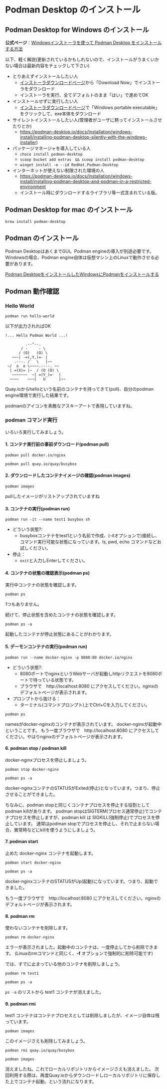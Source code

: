 # Podman Desktop のインストール

## Podman Desktop for Windows のインストール
**公式ページ**：[Windowsインストーラを使って Podman Desktop をインストールする方法](https://podman-desktop.io/docs/Installation/windows-install)

以下、軽く解説(更新されているかもしれないので、インストールがうまくいかない場合は最新内容をチェックして下さい)

* とりあえずインストールしたい人
  * [インストーラダウンロードページ](https://podman-desktop.io/downloads/windows)から「Download Now」でインストーラをダウンロード
  * インストーラを実行、全てデフォルトのまま「はい」で進めてOK
* インストールせずに実行したい人
  * [インストーラダウンロードページ](https://podman-desktop.io/downloads/windows)で「Windows portable executable」をクリックして、exe本体をダウンロード
* サイレントインストールしたい人(管理者がユーザに黙ってインストールさせたりとか)
  * https://podman-desktop.io/docs/Installation/windows-install/installing-podman-desktop-silently-with-the-windows-installer)
* パッケージマネージャを導入している人
  * `choco install podman-desktop`
  * `scoop bucket add extras　&& scoop install podman-desktop`
  * `winget install -e --id RedHat.Podman-Desktop`
* インターネットが使えない制限された環境の人
  * https://podman-desktop.io/docs/Installation/windows-install/installing-podman-desktop-and-podman-in-a-restricted-environment
  * インストール時にダウンロードするライブラリ等一式含まれている版。

## Podman Desktop for mac のインストール
`brew install podman-desktop`

## Podman のインストール
Podman DesktopはあくまでGUI。Podman engineの導入が別途必要です。
Windowsの場合、Podman engine自体は仮想マシン上のLinuxで動作させる必要があります。

[Podman DesktopをインストールしたWindowsにPodmanをインストールする](https://podman-desktop.io/docs/Installation/windows-install/installing-podman-with-podman-desktop)

## Podman 動作確認
### Hello World
`podman run hello-world`

以下が出力されればOK
```
!... Hello Podman World ...!

         .--"--.
       / -     - \
      / (O)   (O) \
   ~~~| -=(,Y,)=- |
    .---. /`  \   |~~
 ~/  o  o \~~~~.----. ~~
  | =(X)= |~  / (O (O) \
   ~~~~~~~  ~| =(Y_)=-  |
  ~~~~    ~~~|   U      |~~
```
Quay.ioからhelloという名前のコンテナを持ってきて(pull)、自分のpodman engine環境で実行した結果です。

podmanのアイコンを素敵なアスキーアートで表現していますね。

### podman コマンド実行
いろいろ実行してみましょう。

#### 1. コンテナ実行前の事前ダウンロード(podman pull)

`podman pull docker.io/nginx`

`podman pull quay.io/quay/busybox`

#### 2. ダウンロードしたコンテナイメージの確認(podman images)

`podman images`

pullしたイメージがリストアップされていますね

#### 3. コンテナの実行(podman run)

`podman run -it --name test1 busybox sh`
* どういう状態?: 
  * busyboxコンテナをtest1という名前で作成、(-itオプションで)接続し、コマンド実行可能な状態になっています。ls, pwd, echo コマンドなどお試しください。
* 停止：
  * `exit`と入力しEnterしてください。

#### 4. コンテナの状態の確認表示(podman ps)
実行中コンテナの状態を確認します。

`podman ps`

1つもありません。

続けて、停止状態を含めたコンテナの状態を確認します。

`podman ps -a`

起動したコンテナが停止状態にあることがわかります。

#### 5. デーモンコンテナの実行(podman run)

`podman run --name docker-nginx -p 8080:80 docker.io/nginx`

* どういう状態?:
  * 8080ポートでnginxというWebサーバが起動しhttpリクエストを8080ポートで待っている状態です。
  * ブラウザで　http://localhost:8080 にアクセスしてください。nginxのデフォルトページが表示されます。
* プロンプトから抜ける：
  * ターミナル(コマンドプロンプト)上でCtrl+Cを入力してください。

`podman ps`

namesがdocker-nginxのコンテナが表示されています。
docker-nginxが起動中ということです。
もう一度ブラウザで　http://localhost:8080 にアクセスしてください。やはりnginxのデフォルトページが表示されます。


#### 6. podman stop / podman kill

docker-nginxプロセスを停止しましょう。

`podman stop docker-nginx`

`podman ps -a`

docker-nginxコンテナのSTATUSがExited(停止)となっています。つまり、停止させることができました。

ちなみに、podman stopと同じくコンテナプロセスを停止する役割としてpodman killがあります。
podman stopはSIGTERM(プロセス通常停止)でコンテナプロセスを停止しますが、podman kill は SIGKILL(強制停止)でプロセスを停止しています。
通常はpodman stopでプロセスを停止し、それで止まらない場合、異常時などにkillを使うようにしましょう。

#### 7. podman start

止めた docker-nginx コンテナを起動します。

`podman start docker-nginx`

`podman ps -a`

docker-nginxコンテナのSTATUSがUp(起動)になっています。つまり、起動できました。

もう一度ブラウザで　http://localhost:8080 にアクセスしてください。nginxのデフォルトページが表示されます。

#### 8. podman rm

使わないコンテナを削除します。

`podman rm docker-nginx`

エラーが表示されました。起動中のコンテナは、一度停止してから削除できます。
(Linuxのrmコマンドと同じく、**-f** オプションで強制的に削除可能です)

では、すでに止まっている他のコンテナを削除しましょう。

`podman rm test1`

`podman ps -a`

`ps -a` のリストから test1 コンテナが消えました。


#### 9. podman rmi

test1 コンテナはコンテナプロセスとしては削除しましたが、イメージ自体は残っています。

`podman images`

このイメージさえも削除してみましょう。

`podman rmi quay.io/quay/busybox`

`podman images`

消えましたね。これでローカルリポジトリからイメージさえも消えました。
次回利用する際は、再度Quay.ioからダウンロードしローカルリポジトリに保存した上でコンテナ起動、という流れになります。
